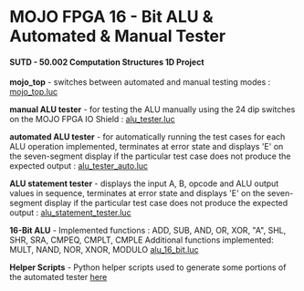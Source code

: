 # MOJO FPGA 16 - Bit ALU & Automated & Manual Tester 
#### SUTD - 50.002 Computation Structures 1D Project

__mojo_top__ - switches between automated and manual testing modes : [mojo_top.luc](source\mojo_top.luc) 

__manual ALU tester__ - for testing the ALU manually using the 24 dip switches on the MOJO FPGA IO Shield : [alu_tester.luc](source\alu_tester.luc) 

__automated ALU tester__ - for automatically running the test cases for each ALU operation implemented, terminates at error state and displays 'E' on the seven-segment display if the particular test case does not produce the expected output :  [alu_tester_auto.luc](source\alu_tester_auto.luc) 

__ALU statement tester__ - displays the input A, B, opcode and ALU output values in sequence, terminates at error state and displays 'E' on the seven-segment display if the particular test case does not produce the expected output :  [alu_statement_tester.luc](source\alu_statement_tester.luc) 

__16-Bit ALU__ - Implemented functions :
	ADD, SUB, AND, OR, XOR, "A", SHL, SHR, SRA, CMPEQ, CMPLT, CMPLE
	Additional functions implemented: MULT, NAND, NOR, XNOR, MODULO
 [alu_16_bit.luc](source\alu_16_bit.luc) 

__Helper Scripts__ - Python helper scripts used to generate some portions of the automated tester [here](scripts\helper_scripts.ipynb) 
